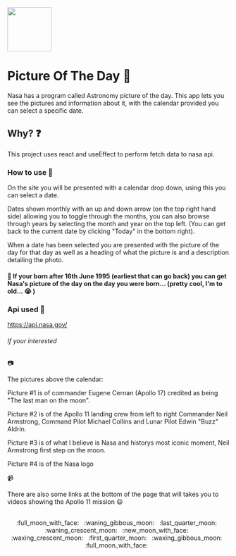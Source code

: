 <img src = "https://yt3.ggpht.com/ytc/AAUvwnhTEa6kEyqgSvL3wMaMbUDZtyHvhXehJppDCeOGUCI=s900-c-k-c0x00ffffff-no-rj" width="100px" height="100px" >

# Picture Of The Day :milky_way:

Nasa has a program called Astronomy picture of the day. This app lets you see the pictures and information about it, with the calendar provided you can select a specific date.

## Why? :question:

This project uses react and useEffect to perform fetch data to nasa api.

### How to use :telescope:

On the site you will be presented with a calendar drop down, using this you can select a date.

Dates shown monthly with an up and down arrow (on the top right hand side) allowing you to toggle through the months, you can also browse through years by selecting the month and year on the top left. (You can get back to the current date by clicking "Today" in the bottom right).

When a date has been selected you are presented with the picture of the day for that day as well as a heading of what the picture is and a description detailing the photo.

#### :calendar: If your born after 16th June 1995 (earliest that can go back) you can get Nasa's picture of the day on the day you were born... (pretty cool, I'm to old... :sob: )

### Api used :rocket:

https://api.nasa.gov/

###### If your interested

:camera:

The pictures above the calendar:

Picture #1 is of commander Eugene Cernan (Apollo 17) credited as being "The last man on the moon".

Picture #2 is of the Apollo 11 landing crew from left to right Commander Neil Armstrong, Command Pilot Michael Collins and Lunar Pilot Edwin "Buzz" Aldrin.

Picture #3 is of what I believe is Nasa and historys most iconic moment, Neil Armstrong first step on the moon.

Picture #4 is of the Nasa logo

:video_camera:

There are also some links at the bottom of the page that will takes you to videos showing the Apollo 11 mission :smiley:

<br>
<div align="center">
:full_moon_with_face:&nbsp;&nbsp;
:waning_gibbous_moon:&nbsp;&nbsp;
:last_quarter_moon:&nbsp;&nbsp;
:waning_crescent_moon:&nbsp;&nbsp;
:new_moon_with_face:&nbsp;&nbsp;
:waxing_crescent_moon:&nbsp;&nbsp;
:first_quarter_moon:&nbsp;&nbsp;
:waxing_gibbous_moon:&nbsp;&nbsp;
:full_moon_with_face:&nbsp;&nbsp;
</div>
